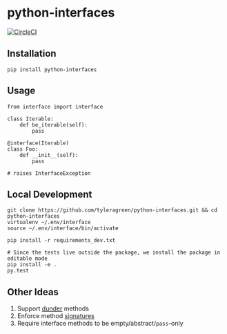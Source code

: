 # python-interfaces
[![CircleCI](https://circleci.com/gh/tyleragreen/python-interface.svg?style=svg)](https://circleci.com/gh/tyleragreen/python-interface)
## Installation
```
pip install python-interfaces
```
## Usage
```
from interface import interface

class Iterable:
    def be_iterable(self):
        pass

@interface(Iterable)
class Foo:
    def __init__(self):
        pass

# raises InterfaceException
```
## Local Development
```
git clone https://github.com/tyleragreen/python-interfaces.git && cd python-interfaces
virtualenv ~/.env/interface
source ~/.env/interface/bin/activate

pip install -r requirements_dev.txt

# Since the tests live outside the package, we install the package in editable mode
pip install -e .
py.test
```
## Other Ideas
1. Support [dunder](https://dbader.org/blog/meaning-of-underscores-in-python) methods
1. Enforce method [signatures](https://docs.python.org/3.6/library/inspect.html#inspect.signature)
1. Require interface methods to be empty/abstract/`pass`-only
